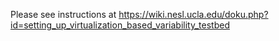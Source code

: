 Please see instructions at https://wiki.nesl.ucla.edu/doku.php?id=setting_up_virtualization_based_variability_testbed
